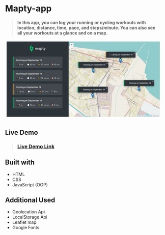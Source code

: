 # Mapty-app

> #### In this app, you can log your running or cycling workouts with location, distance, time, pace, and steps/minute. You can also see all your workouts at a glance and on a map.

![image preview](imgs/Preview.PNG)

## Live Demo

> ### [Live Demo Link](https://bondok6.github.io/Mapty-app/)


## Built with

- HTML
- CSS
- JavaScript (OOP)

## Additional Used

- Geolocation Api
- LocalStorage Api
- Leaflet map
- Google Fonts
